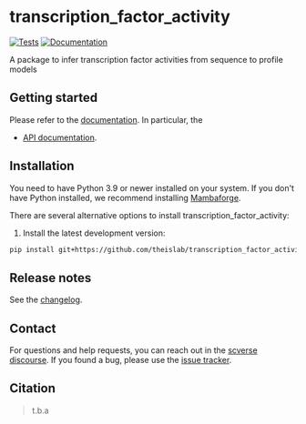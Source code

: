 # transcription_factor_activity

[![Tests][badge-tests]][link-tests]
[![Documentation][badge-docs]][link-docs]

[badge-tests]: https://img.shields.io/github/actions/workflow/status/lauradmartens/transcription_factor_activity/test.yaml?branch=main
[link-tests]: https://github.com/theislab/transcription_factor_activity/actions/workflows/test.yml
[badge-docs]: https://img.shields.io/readthedocs/transcription_factor_activity

A package to infer transcription factor activities from sequence to profile models

## Getting started

Please refer to the [documentation][link-docs]. In particular, the

-   [API documentation][link-api].

## Installation

You need to have Python 3.9 or newer installed on your system. If you don't have
Python installed, we recommend installing [Mambaforge](https://github.com/conda-forge/miniforge#mambaforge).

There are several alternative options to install transcription_factor_activity:

<!--
1) Install the latest release of `transcription_factor_activity` from `PyPI <https://pypi.org/project/transcription_factor_activity/>`_:

```bash
pip install transcription_factor_activity
```
-->

1. Install the latest development version:

```bash
pip install git+https://github.com/theislab/transcription_factor_activity.git@main
```

## Release notes

See the [changelog][changelog].

## Contact

For questions and help requests, you can reach out in the [scverse discourse][scverse-discourse].
If you found a bug, please use the [issue tracker][issue-tracker].

## Citation

> t.b.a

[scverse-discourse]: https://discourse.scverse.org/
[issue-tracker]: https://github.com/lauradmartens/transcription_factor_activity/issues
[changelog]: https://transcription_factor_activity.readthedocs.io/latest/changelog.html
[link-docs]: https://transcription_factor_activity.readthedocs.io
[link-api]: https://transcription_factor_activity.readthedocs.io/latest/api.html

